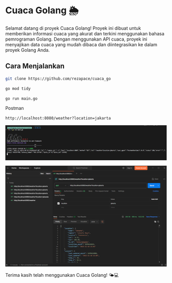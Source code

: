 # Cuaca Golang 🌦️

Selamat datang di proyek Cuaca Golang! Proyek ini dibuat untuk memberikan informasi cuaca yang akurat dan terkini menggunakan bahasa pemrograman Golang. Dengan menggunakan API cuaca, proyek ini menyajikan data cuaca yang mudah dibaca dan diintegrasikan ke dalam proyek Golang Anda.

## Cara Menjalankan

```bash
git clone https://github.com/rezapace/cuaca_go
```

```bash
go mod tidy
```

```bash
go run main.go
```

Postman 

```bash
http://localhost:8080/weather?location=jakarta
```

![Logo](https://github.com/rezapace/cuaca_go/blob/main/output/runing%20echo.jpg?raw=true)

![Logo](https://github.com/rezapace/cuaca_go/blob/main/output/postman%20output.jpg?raw=true)


Terima kasih telah menggunakan Cuaca Golang! 🌤️💻
